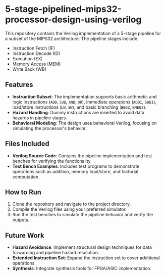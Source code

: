 # 5-stage-pipelined-mips32-processor-design-using-verilog

This repository contains the Verilog implementation of a 5-stage pipeline for a subset of the MIPS32 architecture. The pipeline stages include:
- Instruction Fetch (IF)
- Instruction Decode (ID)
- Execution (EX)
- Memory Access (MEM)
- Write Back (WB)

## Features
- **Instruction Subset**: The implementation supports basic arithmetic and logic instructions (`ADD`, `SUB`, `AND`, `OR`), immediate operations (`ADDI`, `SUBI`), load/store instructions (`LW`, `SW`), and basic branching (`BEQZ`, `BNEQZ`).
- **Hazard Handling**: Dummy instructions are inserted to avoid data hazards in pipeline stages.
- **Behavioral Modeling**: The design uses behavioral Verilog, focusing on simulating the processor's behavior.

## Files Included
- **Verilog Source Code**: Contains the pipeline implementation and test benches for verifying the functionality.
- **Test Bench Examples**: Includes test programs to demonstrate operations such as addition, memory load/store, and factorial computation.

## How to Run
1. Clone the repository and navigate to the project directory.
2. Compile the Verilog files using your preferred simulator.
3. Run the test benches to simulate the pipeline behavior and verify the outputs.

## Future Work
- **Hazard Avoidance**: Implement structural design techniques for data forwarding and pipeline hazard resolution.
- **Extended Instruction Set**: Expand the instruction set to cover additional operations.
- **Synthesis**: Integrate synthesis tools for FPGA/ASIC implementation.
